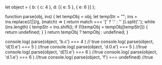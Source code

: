 let object = {
  b: { c: 4 }, d: [{ e: 5 }, { e: 6 }]
};

function parse(obj, ins) {
  let tempObj = obj;
  let tempStr = "";
  ins = ins.replace(/\[|\]/g, (match) => {
    return match === '[' ? '.' : ''
  }).split('.');
  while (ins.length) {
    tempStr = ins.shift();
    if (!(tempObj = tempObj[tempStr])) {
      return undefined;
    }
  }
  return tempObj ? tempObj : undefined;
}

console.log( parse(object, 'b.c') === 4 ) // true
console.log( parse(object, 'd[1].e') === 5 ) //true
console.log( parse(object, 'd.0.e') === 5 ) //true
console.log( parse(object, 'd[1].e') === 6 ) //true
console.log( parse(object, 'd.1.e') === 6 ) //true
console.log( parse(object, 'f') === undefined) //true
